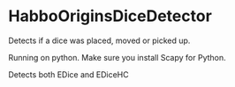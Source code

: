 # HabboOriginsDiceDetector

Detects if a dice was placed, moved or picked up.

Running on python. Make sure you install Scapy for Python.

Detects both EDice and EDiceHC
